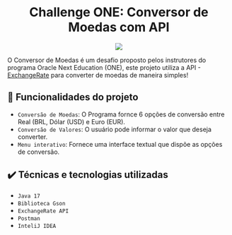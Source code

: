 <h1 align="center"> Challenge ONE: Conversor de Moedas com API </h1>
<p align="center">
<img loading="lazy" src="http://img.shields.io/static/v1?label=STATUS&message=EM%20DESENVOLVIMENTO&color=GREEN&style=for-the-badge"/>
</p>

O Conversor de Moedas é um desafio proposto pelos instrutores do programa Oracle Next Education (ONE), este projeto utiliza a API - [ExchangeRate](https://www.exchangerate-api.com) para converter de moedas de maneira simples!

## 🔨 Funcionalidades do projeto

- `Conversão de Moedas`: O Programa fornce 6 opções de conversão entre Real (BRL, Dólar (USD) e Euro (EUR).
- `Conversão de Valores`: O usuário pode informar o valor que deseja converter.
- `Menu interativo`: Fornece uma interface textual que dispõe as opções de conversão.
## ✔️ Técnicas e tecnologias utilizadas

- ``Java 17``
- ``Biblioteca Gson``
- ``ExchangeRate API``
- ``Postman``
- ``InteliJ IDEA``
